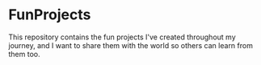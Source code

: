 # FunProjects
This repository contains the fun projects I've created throughout my journey, and I want to share them with the world so others can learn from them too.
